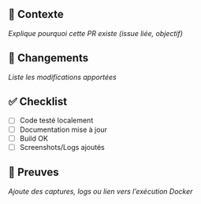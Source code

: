 ## 🧩 Contexte
_Explique pourquoi cette PR existe (issue liée, objectif)_

## 🔄 Changements
_Liste les modifications apportées_

## ✅ Checklist
- [ ] Code testé localement
- [ ] Documentation mise à jour
- [ ] Build OK
- [ ] Screenshots/Logs ajoutés

## 📸 Preuves
_Ajoute des captures, logs ou lien vers l’exécution Docker_

